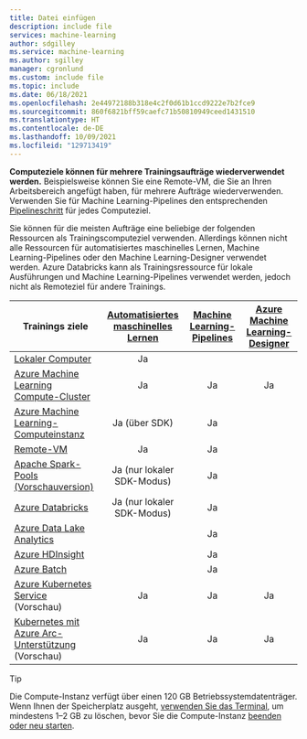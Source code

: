 ```yaml
---
title: Datei einfügen
description: include file
services: machine-learning
author: sdgilley
ms.service: machine-learning
ms.author: sgilley
manager: cgronlund
ms.custom: include file
ms.topic: include
ms.date: 06/18/2021
ms.openlocfilehash: 2e44972188b318e4c2f0d61b1ccd9222e7b2fce9
ms.sourcegitcommit: 860f6821bff59caefc71b50810949ceed1431510
ms.translationtype: HT
ms.contentlocale: de-DE
ms.lasthandoff: 10/09/2021
ms.locfileid: "129713419"
---
```

**Computeziele können für mehrere Trainingsaufträge wiederverwendet werden.** Beispielsweise können Sie eine Remote-VM, die Sie an Ihren Arbeitsbereich angefügt haben, für mehrere Aufträge wiederverwenden. Verwenden Sie für Machine Learning-Pipelines den entsprechenden [Pipelineschritt](/python/api/azureml-pipeline-steps/azureml.pipeline.steps) für jedes Computeziel.

Sie können für die meisten Aufträge eine beliebige der folgenden Ressourcen als Trainingscomputeziel verwenden. Allerdings können nicht alle Ressourcen für automatisiertes maschinelles Lernen, Machine Learning-Pipelines oder den Machine Learning-Designer verwendet werden. Azure Databricks kann als Trainingsressource für lokale Ausführungen und Machine Learning-Pipelines verwendet werden, jedoch nicht als Remoteziel für andere Trainings.

|Trainings&nbsp;ziele|[Automatisiertes maschinelles Lernen](../articles/machine-learning/concept-automated-ml.md) | [Machine Learning-Pipelines](../articles/machine-learning/concept-ml-pipelines.md) | [Azure Machine Learning-Designer](../articles/machine-learning/concept-designer.md)
|----|:----:|:----:|:----:|
|[Lokaler Computer](../articles/machine-learning/how-to-attach-compute-targets.md#local)| Ja | &nbsp; | &nbsp; |
|[Azure Machine Learning Compute-Cluster](../articles/machine-learning/how-to-create-attach-compute-cluster.md)| Ja | Ja | Ja |
|[Azure Machine Learning-Computeinstanz](../articles/machine-learning/how-to-create-manage-compute-instance.md) | Ja (über SDK)  | Ja |  |
|[Remote-VM](../articles/machine-learning/how-to-attach-compute-targets.md#vm) | Ja  | Ja | &nbsp; |
|[Apache Spark-Pools (Vorschauversion)](../articles/machine-learning/how-to-attach-compute-targets.md#synapse)| Ja (nur lokaler SDK-Modus) | Ja | &nbsp; |
|[Azure&nbsp;Databricks](../articles/machine-learning/how-to-attach-compute-targets.md#databricks)| Ja (nur lokaler SDK-Modus) | Ja | &nbsp; |
|[Azure Data Lake Analytics](../articles/machine-learning/how-to-attach-compute-targets.md#adla) | &nbsp; | Ja | &nbsp; |
|[Azure HDInsight](../articles/machine-learning/how-to-attach-compute-targets.md#hdinsight) | &nbsp; | Ja | &nbsp; |
|[Azure Batch](../articles/machine-learning/how-to-attach-compute-targets.md#azbatch) | &nbsp; | Ja | &nbsp; |
|[Azure Kubernetes Service](../articles/machine-learning/how-to-attach-compute-targets.md#kubernetes) (Vorschau) | Ja | Ja | Ja |
|[Kubernetes mit Azure Arc-Unterstützung](../articles/machine-learning/how-to-attach-compute-targets.md#kubernetes) (Vorschau) | Ja | Ja | Ja |

> [!TIP]
> Die Compute-Instanz verfügt über einen 120 GB Betriebssystemdatenträger. Wenn Ihnen der Speicherplatz ausgeht, [verwenden Sie das Terminal](../articles/machine-learning/how-to-access-terminal.md), um mindestens 1–2 GB zu löschen, bevor Sie die Compute-Instanz [beenden oder neu starten](../articles/machine-learning/how-to-create-manage-compute-instance.md#manage).
